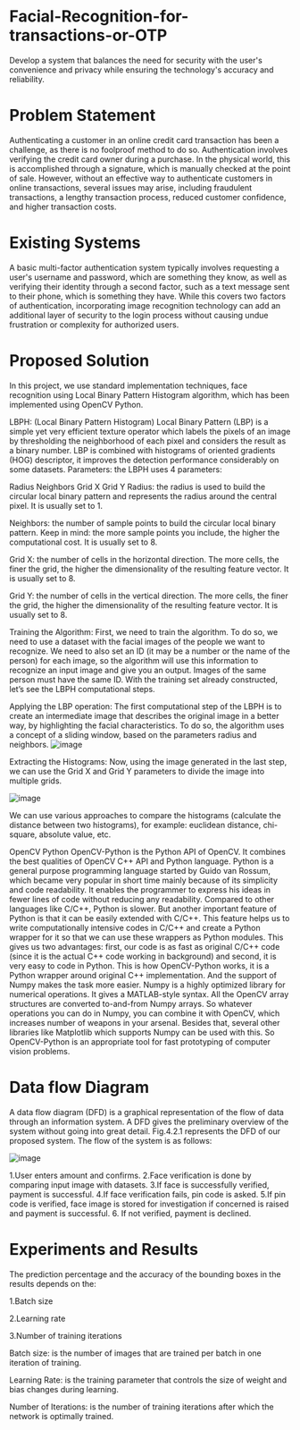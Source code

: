 # Facial-Recognition-for-transactions-or-OTP

Develop a system that balances the need for security with the user's convenience and privacy while ensuring the technology's accuracy and reliability.

# Problem Statement
Authenticating a customer in an online credit card transaction has been a challenge, as there is no foolproof method to do so. Authentication involves verifying the credit card owner during a purchase. In the physical world, this is accomplished through a signature, which is manually checked at the point of sale. However, without an effective way to authenticate customers in online transactions, several issues may arise, including fraudulent transactions, a lengthy transaction process, reduced customer confidence, and higher transaction costs.

# Existing Systems
A basic multi-factor authentication system typically involves requesting a user's username and password, which are something they know, as well as verifying their identity through a second factor, such as a text message sent to their phone, which is something they have. While this covers two factors of authentication, incorporating image recognition technology can add an additional layer of security to the login process without causing undue frustration or complexity for authorized users.

# Proposed Solution
In this project, we use standard implementation techniques, face recognition using Local Binary Pattern Histogram algorithm, which has been implemented using OpenCV Python.

LBPH: (Local Binary Pattern Histogram)
Local Binary Pattern (LBP) is a simple yet very efficient texture operator which labels the pixels of an image by thresholding the neighborhood of each pixel and considers the result as a binary number. LBP is combined with histograms of oriented gradients (HOG) descriptor, it improves the detection performance considerably on some datasets. Parameters: the LBPH uses 4 parameters:

Radius
Neighbors
Grid X
Grid Y
Radius: the radius is used to build the circular local binary pattern and represents the radius around the central pixel. It is usually set to 1.

Neighbors: the number of sample points to build the circular local binary pattern. Keep in mind: the more sample points you include, the higher the computational cost. It is usually set to 8.

Grid X: the number of cells in the horizontal direction. The more cells, the finer the grid, the higher the dimensionality of the resulting feature vector. It is usually set to 8.

Grid Y: the number of cells in the vertical direction. The more cells, the finer the grid, the higher the dimensionality of the resulting feature vector. It is usually set to 8.

Training the Algorithm: First, we need to train the algorithm. To do so, we need to use a dataset with the facial images of the people we want to recognize. We need to also set an ID (it may be a number or the name of the person) for each image, so the algorithm will use this information to recognize an input image and give you an output. Images of the same person must have the same ID. With the training set already constructed, let’s see the LBPH computational steps.

Applying the LBP operation: The first computational step of the LBPH is to create an intermediate image that describes the original image in a better way, by highlighting the facial characteristics. To do so, the algorithm uses a concept of a sliding window, based on the parameters radius and neighbors.
![image](https://github.com/TanishaGiri/Facial-Recognition-for-transactions-or-OTP/assets/108277015/4a5f4dbb-64be-4a8c-9e1b-b60ea0401935)

Extracting the Histograms: Now, using the image generated in the last step, we can use the Grid X and Grid Y parameters to divide the image into multiple grids.

![image](https://github.com/TanishaGiri/Facial-Recognition-for-transactions-or-OTP/assets/108277015/908bb837-2ae4-479e-9554-2e1a20d62da5)

We can use various approaches to compare the histograms (calculate the distance between two histograms), for example: euclidean distance, chi-square, absolute value, etc.

OpenCV Python
OpenCV-Python is the Python API of OpenCV. It combines the best qualities of OpenCV C++ API and Python language. Python is a general purpose programming language started by Guido van Rossum, which became very popular in short time mainly because of its simplicity and code readability. It enables the programmer to express his ideas in fewer lines of code without reducing any readability. Compared to other languages like C/C++, Python is slower. But another important feature of Python is that it can be easily extended with C/C++. This feature helps us to write computationally intensive codes in C/C++ and create a Python wrapper for it so that we can use these wrappers as Python modules. This gives us two advantages: first, our code is as fast as original C/C++ code (since it is the actual C++ code working in background) and second, it is very easy to code in Python. This is how OpenCV-Python works, it is a Python wrapper around original C++ implementation. And the support of Numpy makes the task more easier. Numpy is a highly optimized library for numerical operations. It gives a MATLAB-style syntax. All the OpenCV array structures are converted to-and-from Numpy arrays. So whatever operations you can do in Numpy, you can combine it with OpenCV, which increases number of weapons in your arsenal. Besides that, several other libraries like Matplotlib which supports Numpy can be used with this. So OpenCV-Python is an appropriate tool for fast prototyping of computer vision problems.

# Data flow Diagram
A data flow diagram (DFD) is a graphical representation of the flow of data through an information system. A DFD gives the preliminary overview of the system without going into great detail. Fig.4.2.1 represents the DFD of our proposed system. The flow of the system is as follows:

![image](https://github.com/TanishaGiri/Facial-Recognition-for-transactions-or-OTP/assets/108277015/c6a7d178-4a45-4d66-8b85-f733d9ba1d1d)

1.User enters amount and confirms.
2.Face verification is done by comparing input image with datasets.
3.If face is successfully verified, payment is successful.
4.If face verification fails, pin code is asked.
5.If pin code is verified, face image is stored for investigation if concerned is raised and      payment is successful.
6. If not verified, payment is declined.
# Experiments and Results
The prediction percentage and the accuracy of the bounding boxes in the results depends on the:

1.Batch size

2.Learning rate

3.Number of training iterations

Batch size: is the number of images that are trained per batch in one iteration of training.

Learning Rate: is the training parameter that controls the size of weight and bias changes during learning.

Number of Iterations: is the number of training iterations after which the network is optimally trained.
